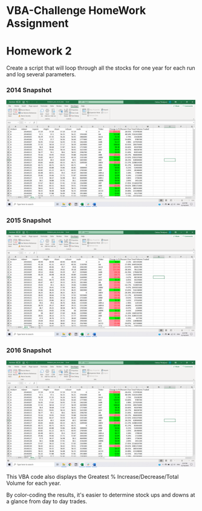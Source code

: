 # VBA-Challenge HomeWork Assignment
<h1>Homework 2</h1>
Create a script that will loop through all the stocks for one year for each run and log several parameters.

<h3>2014 Snapshot</h3>
<img src="VBAStocks/Screenshot%20(2014).png" width="500" />
<h3>2015 Snapshot</h3>
<img src="VBAStocks/Screenshot%20(2015).png" width="500" />
<h3>2016 Snapshot</h3>
<img src="VBAStocks/Screenshot%20(2014).png" width="500" />

This VBA code also displays the Greatest % Increase/Decrease/Total Volume for each year.

By color-coding the results, it's easier to determine stock ups and downs at a glance from day to day trades.
